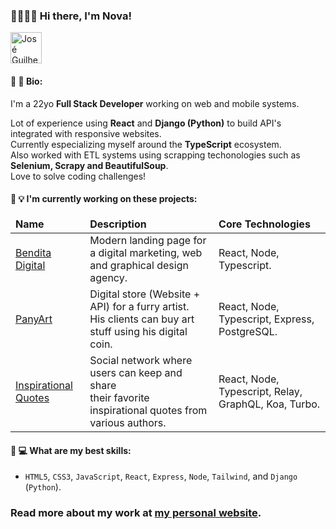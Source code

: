 ### 🏳️‍🌈👋😄 Hi there, I'm Nova!

<a href="https://dev.to/joseguilhermefmoura/" target="_blank">
<img src="https://d2fltix0v2e0sb.cloudfront.net/dev-badge.svg"  width=50 alt="José Guilherme 's DEV Profile">
</a>

#### 📖 📝 Bio:

I'm a 22yo **Full Stack Developer** working on web and mobile systems.

Lot of experience using **React** and **Django (Python)** to build API's integrated with responsive websites.<br/>
Currently especializing myself around the **TypeScript** ecosystem.<br/>
Also worked with ETL systems using scrapping techonologies such as **Selenium, Scrapy and BeautifulSoup**.<br/>
Love to solve coding challenges!<br/>

#### 🌱 💡 I'm currently working on these projects:

<table>
  <thead>
    <tr>
      <td>
        <strong>Name</strong>
      </td>
      <td>
        <strong>Description</strong>
      </td>
      <td>
        <strong>Core Technologies</strong>
      </td>
    </tr>
  <thead/>
  <tbody>
    <tr>
      <tr>
      <td>
        <a target='_blank' href='https://www.bendita.digital'>Bendita Digital</a>
      </td>
      <td>
        Modern landing page for a digital marketing, web and graphical design agency.
      </td>
      <td>
        React, Node, Typescript.
      </td>
    </tr>
      <td>
        <a target='_blank' href='https://panyart.studio'>PanyArt</a>
      </td>
      <td>
        Digital store (Website + API) for a furry artist. <br/>
        His clients can buy art stuff using his digital coin.
      </td>
      <td>
        React, Node, Typescript, Express, PostgreSQL.
      </td>
    </tr>
    <tr>
      <td>
        <a target='_blank' href='https://github.com/joseguilherme-dev/inspirational-quotes'>Inspirational Quotes</a>
      </td>
      <td>
        Social network where users can keep and share <br/>
        their favorite inspirational quotes from various authors.
      </td>
      <td>
        React, Node, Typescript, Relay, GraphQL, Koa, Turbo.
      </td>
    </tr>
  </tbody>
</table>



#### 💼 💻 What are my best skills:

- `HTML5`, `CSS3`, `JavaScript`, `React`, `Express`, `Node`, `Tailwind`, and `Django` (`Python`).

### Read more about my work at <a href="https://joseguilherme.dev/" target="_blank">my personal website</a>.
